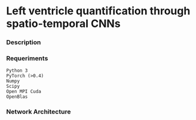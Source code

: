 # Left ventricle quantification through spatio-temporal CNNs



### Description

### Requeriments

```
Python 3
PyTorch (>0.4)
Numpy
Scipy
Open MPI Cuda
OpenBlas
```

### Network Architecture

